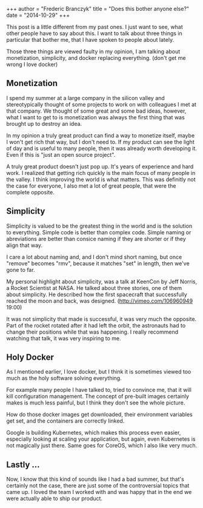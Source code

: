 +++
author = "Frederic Branczyk"
title = "Does this bother anyone else?"
date = "2014-10-29"
+++

This post is a little different from my past ones. I just want to see, what
other people have to say about this. I want to talk about three things in
particular that bother me, that I have spoken to people about lately.

Those three things are viewed faulty in my opinion, I am talking about
monetization, simplicity, and docker replacing everything. (don't get me wrong
I love docker)

Monetization
------------

I spend my summer at a large company in the silicon valley and stereotypically
thought of some projects to work on with colleagues I met at that company. We
thought of some great and some bad ideas, however, what I want to get to is
monetization was always the first thing that was brought up to destroy an idea.

In my opinion a truly great product can find a way to monetize itself, maybe I
won't get rich that way, but I don't need to. If my product can see the light
of day and is useful to many people, then it was already worth developing it.
Even if this is "just an open source project".

A truly great product doesn't just pop up. It's years of experience and hard
work. I realized that getting rich quickly is the main focus of many people in
the valley. I think improving the world is what matters. This was definitly not
the case for everyone, I also met a lot of great people, that were the complete
opposite.

Simplicity
----------

Simplicity is valued to be the greatest thing in the world and is the solution
to everything. Simple code is better than complex code. Simple naming or
abreviations are better than consice naming if they are shorter or if they
align that way.

I care a lot about naming and, and I don't mind short naming, but once "remove"
becomes "rmv", because it matches "set" in length, then we've gone to far.

My personal highlight about simplicity, was a talk at KeenCon by Jeff Norris, a
Rocket Scientist at NASA. He talked about three stories, one of them about
simplicity. He described how the first spacecraft that successfully reached the
moon and back, was designed. (http://vimeo.com/106960949 19:00)

It was not simplicity that made is successful, it was very much the opposite.
Part of the rocket rotated after it had left the orbit, the astronauts had to
change their positions while that was happening. I really recommend watching
that talk, it was very inspiring to me.

Holy Docker
-----------

As I mentioned earlier, I love docker, but I think it is sometimes viewed too
much as the holy software solving everything.

For example many people I have talked to, tried to convince me, that it will
kill configuration management. The concept of pre-built images certainly makes
is much less painful, but I think they don't see the whole picture.

How do those docker images get downloaded, their environment variables get set,
and the containers are correctly linked.

Google is building Kubernetes, which makes this process even easier, especially
looking at scaling your application, but again, even Kubernetes is not
magically just there. Same goes for CoreOS, which I also like very much.

Lastly ...
----------

Now, I know that this kind of sounds like I had a bad summer, but that's
certainly not the case, there are just some of the controversial topics that
came up. I loved the team I worked with and was happy that in the end we were
actually able to ship our product.
